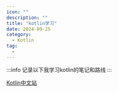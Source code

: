 ```yaml
---
icon: ""
description: ""
title: "kotlin学习"
date: 2024-09-25
category:
  - Kotlin
tag:
  - 
---
```


:::info
记录以下我学习kotlin的笔记和路线
:::

[Kotlin中文站](https://book.kotlincn.net/)
